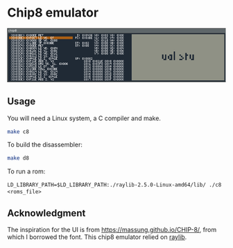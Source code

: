 # Chip8 emulator

![Example](trip8.gif)

## Usage

You will need a Linux system, a C compiler and make.
```bash
make c8
```

To build the disassembler:
```bash
make d8
```

To run a rom:
```
LD_LIBRARY_PATH=$LD_LIBRARY_PATH:./raylib-2.5.0-Linux-amd64/lib/ ./c8 <roms_file>
```

## Acknowledgment

The inspiration for the UI is from https://massung.github.io/CHIP-8/, from which
I borrowed the font.
This chip8 emulator relied on [raylib](https://www.raylib.com/).
